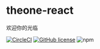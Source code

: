 # theone-react

欢迎你的光临

[![CircleCI](https://circleci.com/gh/HermesWu/theone-react.svg?style=svg)](https://circleci.com/gh/HermesWu/theone-react)
[![GitHub license](https://img.shields.io/github/license/HermesWu/theone-react)](https://github.com/HermesWu/theone-react/blob/master/LICENSE)
![npm](https://img.shields.io/npm/v/theone-react)
